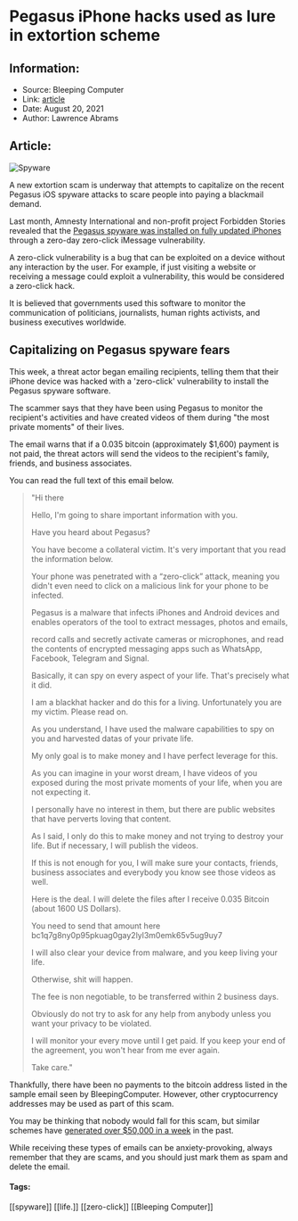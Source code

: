 # Pegasus iPhone hacks used as lure in extortion scheme
### 

## Information:
+ Source: Bleeping Computer
+ Link: [article](https://www.bleepingcomputer.com/news/security/pegasus-iphone-hacks-used-as-lure-in-extortion-scheme/)
+ Date: August 20, 2021
+ Author: Lawrence Abrams


## Article:
![Spyware](https://www.bleepstatic.com/content/hl-images/2021/05/13/spyware.jpg)


A new extortion scam is underway that attempts to capitalize on the recent Pegasus iOS spyware attacks to scare people into paying a blackmail demand.


Last month, Amnesty International and non-profit project Forbidden Stories revealed that the [Pegasus spyware was installed on fully updated iPhones](https://www.bleepingcomputer.com/news/security/iphones-running-latest-ios-hacked-to-deploy-nso-group-spyware/) through a zero-day zero-click iMessage vulnerability.



A zero-click vulnerability is a bug that can be exploited on a device without any interaction by the user. For example, if just visiting a website or receiving a message could exploit a vulnerability, this would be considered a zero-click hack.


It is believed that governments used this software to monitor the communication of politicians, journalists, human rights activists, and business executives worldwide.


Capitalizing on Pegasus spyware fears
-------------------------------------


This week, a threat actor began emailing recipients, telling them that their iPhone device was hacked with a 'zero-click' vulnerability to install the Pegasus spyware software.


The scammer says that they have been using Pegasus to monitor the recipient's activities and have created videos of them during "the most private moments" of their lives.


The email warns that if a 0.035 bitcoin (approximately $1,600) payment is not paid, the threat actors will send the videos to the recipient's family, friends, and business associates.


You can read the full text of this email below.



> 
> "Hi there  
> 
> Hello, I'm going to share important information with you.
> 
> 
> Have you heard about Pegasus?  
> 
> You have become a collateral victim. It's very important that you read the information below.
> 
> 
> Your phone was penetrated with a “zero-click” attack, meaning you didn't even need to click on a malicious link for your phone to be infected.  
> 
> Pegasus is a malware that infects iPhones and Android devices and enables operators of the tool to extract messages, photos and emails,  
> 
> record calls and secretly activate cameras or microphones, and read the contents of encrypted messaging apps such as WhatsApp, Facebook, Telegram and Signal.
> 
> 
> Basically, it can spy on every aspect of your life. That's precisely what it did.  
> 
> I am a blackhat hacker and do this for a living. Unfortunately you are my victim. Please read on.
> 
> 
> As you understand, I have used the malware capabilities to spy on you and harvested datas of your private life.
> 
> 
> My only goal is to make money and I have perfect leverage for this.  
> 
> As you can imagine in your worst dream, I have videos of you exposed during the most private moments of your life, when you are not expecting it.
> 
> 
> I personally have no interest in them, but there are public websites that have perverts loving that content.  
> 
> As I said, I only do this to make money and not trying to destroy your life. But if necessary, I will publish the videos.  
> 
> If this is not enough for you, I will make sure your contacts, friends, business associates and everybody you know see those videos as well.
> 
> 
> Here is the deal. I will delete the files after I receive 0.035 Bitcoin (about 1600 US Dollars).  
> 
> You need to send that amount here bc1q7g8ny0p95pkuag0gay2lyl3m0emk65v5ug9uy7
> 
> 
> I will also clear your device from malware, and you keep living your life.  
> 
> Otherwise, shit will happen.
> 
> 
> The fee is non negotiable, to be transferred within 2 business days.
> 
> 
> Obviously do not try to ask for any help from anybody unless you want your privacy to be violated.  
> 
> I will monitor your every move until I get paid. If you keep your end of the agreement, you won't hear from me ever again.
> 
> 
> Take care."
> 
> 
> 


Thankfully, there have been no payments to the bitcoin address listed in the sample email seen by BleepingComputer. However, other cryptocurrency addresses may be used as part of this scam.


You may be thinking that nobody would fall for this scam, but similar schemes have [generated over $50,000 in a week](https://www.bleepingcomputer.com/news/security/adult-site-blackmail-spammers-made-over-50k-in-one-week/) in the past.


While receiving these types of emails can be anxiety-provoking, always remember that they are scams, and you should just mark them as spam and delete the email.




#### Tags:
[[spyware]] [[life.]] [[zero-click]] [[Bleeping Computer]]
